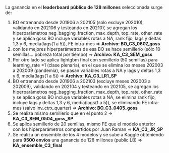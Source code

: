 La ganancia en el **leaderboard público de 128 millones** seleccionada surge de:

1) BO entrenando desde 201906 a 202105 (sólo excluye 202010), validando en 202106 y testeando en 202107, se agregan los hiperparámetros neg_bagging_fraction, max_depth, top_rate, other_rate y se aplica goss
BO incluye variables rotas a NA, rank fijo, lags y deltas 1,3 y 6, media(lags(1 a 5)), FE intra-mes => **Archivo: BO_C3_0607_goss**
2) con los mejores hiperparámetros de esa BO se hace semillerío (sólo 10 semillas... pobreza total por tiempo) => **Archivo: KA_C3_SEM_goss**
3) Por otro lado se aplica lightgbm final con semillerío (50 semillas) para learning_rate =1 (clase plenaria), en el que se elimina los meses 202003 a 202009 (pandemia),
se pasan variables rotas a NA y lags y deltas 1,3 y 6, media(lags(1 a 5)) => **Archivo: KA_C3_LR1_SP**
4) BO entrenando desde 201906 a 202103 (excluye meses 202003 a 202009), validando en 202104 y testeando en 202105, se agregan los hiperparámetros neg_bagging_fraction, max_depth, top_rate, other_rate y se aplica goss
BO incluye variables rotas a NA, se elimina rank fijo, incluye lags y deltas 1,3 y 6, media(lags(1 a 5)), se eliminando FE intra-mes (salvo inv_ctrx_quarter) => **Archivo: BO_C3_0405_goss**
5) Se realiza mismo semillerío que en el punto 2 => **KA_C3_SEM_0504_goss_SP**
6) Se aplica semillerío de 20 semillas, mismo FE que el modelo anterior con los hiperparámetros compartidos por Juan Raman => **KA_C3_JR_SP**
7) Se realiza un ensemble de los 4 modelos y se sube a Kaggle obteniendo para **9500 envíos** una ganancia de 128 millones (public LB) => **KA_ensemble_C3_final**
